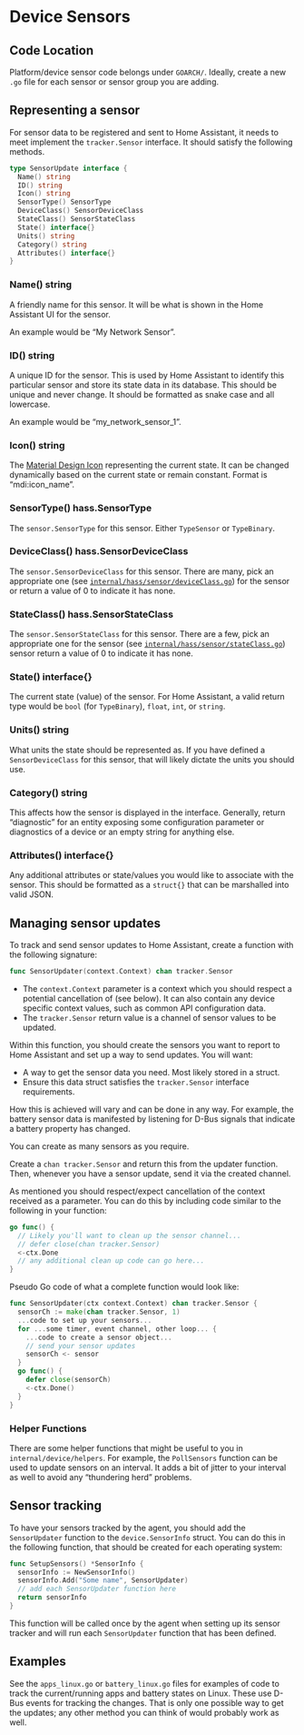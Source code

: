 <!--
 Copyright (c) 2023 Joshua Rich <joshua.rich@gmail.com>

 This software is released under the MIT License.
 https://opensource.org/licenses/MIT
-->

# Device Sensors

## Code Location

Platform/device sensor code belongs under `GOARCH/`. Ideally, create a new `.go`
file for each sensor or sensor group you are adding.

## Representing a sensor

For sensor data to be registered and sent to Home Assistant, it needs to meet
implement the `tracker.Sensor` interface. It should satisfy the following
methods.

```go
type SensorUpdate interface {
  Name() string
  ID() string
  Icon() string
  SensorType() SensorType
  DeviceClass() SensorDeviceClass
  StateClass() SensorStateClass
  State() interface{}
  Units() string
  Category() string
  Attributes() interface{}
}
```

### Name() string

A friendly name for this sensor. It will be what is shown in the Home Assistant
UI for the sensor.

An example would be “My Network Sensor”.

### ID() string

A unique ID for the sensor. This is used by Home Assistant to identify this
particular sensor and store its state data in its database. This should be
unique and never change. It should be formatted as snake case and all lowercase.

An example would be “my_network_sensor_1”.

### Icon() string

The [Material Design Icon](https://pictogrammers.github.io/@mdi/font/2.0.46/)
representing the current state. It can be changed dynamically based on the
current state or remain constant. Format is “mdi:icon_name”.

### SensorType() hass.SensorType

The `sensor.SensorType` for this sensor. Either `TypeSensor` or `TypeBinary`.

### DeviceClass() hass.SensorDeviceClass

The `sensor.SensorDeviceClass` for this sensor. There are many, pick an
appropriate one (see 
[`internal/hass/sensor/deviceClass.go`](../../internal/hass/sensor/deviceClass.go))
for the sensor or return a value of 0 to indicate it has none.

### StateClass() hass.SensorStateClass

The `sensor.SensorStateClass` for this sensor. There are a few, pick an
appropriate one for the sensor (see
[`internal/hass/sensor/stateClass.go`](../../internal/hass/sensor/stateClass.go))
sensor return a value of 0 to indicate it has none.

### State() interface{}

The current state (value) of the sensor. For Home Assistant, a valid return type
would be `bool` (for `TypeBinary`), `float`, `int`, or `string`.

### Units() string

What units the state should be represented as. If you have defined a
`SensorDeviceClass` for this sensor, that will likely dictate the units you should
use.

### Category() string

This affects how the sensor is displayed in the interface. Generally, return
“diagnostic” for an entity exposing some configuration parameter or diagnostics
of a device or an empty string for anything else.

### Attributes() interface{}

Any additional attributes or state/values you would like to associate with the
sensor. This should be formatted as a `struct{}` that can be marshalled into
valid JSON.

## Managing sensor updates

To track and send sensor updates to Home Assistant, create a function with the
following signature:

```go
func SensorUpdater(context.Context) chan tracker.Sensor
```

- The `context.Context` parameter is a context which you should respect a
  potential cancellation of (see below). It can also contain any device specific
  context values, such as common API configuration data.
- The `tracker.Sensor` return value is a channel of sensor values to be updated.

Within this function, you should create the sensors you want to report to Home
Assistant and set up a way to send updates. You will want:

- A way to get the sensor data you need. Most likely stored in a struct.
- Ensure this data struct satisfies the `tracker.Sensor` interface requirements.

How this is achieved will vary and can be done in any way. For example, the
battery sensor data is manifested by listening for D-Bus signals that indicate a
battery property has changed.

You can create as many sensors as you require.

Create a `chan tracker.Sensor` and return this from the updater function. Then,
whenever you have a sensor update, send it via the created channel.

As mentioned you should respect/expect cancellation of the context received as a
parameter. You can do this by including code similar to the following in your function:

```go
go func() {
  // Likely you'll want to clean up the sensor channel...
  // defer close(chan tracker.Sensor)
  <-ctx.Done
  // any additional clean up code can go here...
}
```

Pseudo Go code of what a complete function would look like:

```go
func SensorUpdater(ctx context.Context) chan tracker.Sensor {
  sensorCh := make(chan tracker.Sensor, 1)
  ...code to set up your sensors...
  for ...some timer, event channel, other loop... {
    ...code to create a sensor object...
    // send your sensor updates
    sensorCh <- sensor
  }
  go func() {
    defer close(sensorCh)
    <-ctx.Done()
  }
}
```

### Helper Functions

There are some helper functions that might be useful to you in
`internal/device/helpers`. For example, the `PollSensors` function can be used
to update sensors on an interval. It adds a bit of jitter to your
interval as well to avoid any “thundering herd” problems.

## Sensor tracking

To have your sensors tracked by the agent, you should add the `SensorUpdater`
function to the `device.SensorInfo` struct. You can do this in the following
function, that should be created for each operating system:

```go
func SetupSensors() *SensorInfo {
  sensorInfo := NewSensorInfo()
  sensorInfo.Add("Some name", SensorUpdater)
  // add each SensorUpdater function here
  return sensorInfo
}
```

This function will be called once by the agent when setting up its sensor
tracker and will run each `SensorUpdater` function that has been defined.

## Examples

See the `apps_linux.go` or `battery_linux.go` files for examples of code
to track the current/running apps and battery states on Linux. These use D-Bus
events for tracking the changes. That is only one possible way to get the
updates; any other method you can think of would probably work as well.
